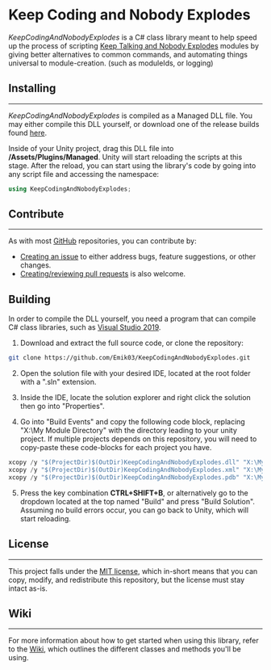 # Keep Coding and Nobody Explodes

*KeepCodingAndNobodyExplodes* is a C# class library meant to help speed up the process of scripting [Keep Talking and Nobody Explodes](https://keeptalkinggame.com/) modules by giving better alternatives to common commands, and automating things universal to module-creation. (such as moduleIds, or logging)

## Installing
---

*KeepCodingAndNobodyExplodes* is compiled as a Managed DLL file. You may either compile this DLL yourself, or download one of the release builds found [here](https://github.com/Emik03/KeepCodingAndNobodyExplodes/releases).

Inside of your Unity project, drag this DLL file into **/Assets/Plugins/Managed**. Unity will start reloading the scripts at this stage. After the reload, you can start using the library's code by going into any script file and accessing the namespace:

```cs
using KeepCodingAndNobodyExplodes;
```

## Contribute
---

As with most [GitHub](https://github.com/) repositories, you can contribute by:
* [Creating an issue](https://github.com/Emik03/KeepCodingAndNobodyExplodes/issues) to either address bugs, feature suggestions, or other changes.
* [Creating/reviewing pull requests](https://github.com/Emik03/KeepCodingAndNobodyExplodes/pulls) is also welcome.

## Building

In order to compile the DLL yourself, you need a program that can compile C# class libraries, such as [Visual Studio 2019](https://visualstudio.microsoft.com/).

1. Download and extract the full source code, or clone the repository:

```bash
git clone https://github.com/Emik03/KeepCodingAndNobodyExplodes.git
```

2. Open the solution file with your desired IDE, located at the root folder with a ".sln" extension.

3. Inside the IDE, locate the solution explorer and right click the solution then go into "Properties".

4. Go into "Build Events" and copy the following code block, replacing "X:\My Module Directory\" with the directory leading to your unity project. If multiple projects depends on this repository, you will need to copy-paste these code-blocks for each project you have.

```cs
xcopy /y "$(ProjectDir)$(OutDir)KeepCodingAndNobodyExplodes.dll" "X:\My Module Directory\Assets\Plugins\Managed"
xcopy /y "$(ProjectDir)$(OutDir)KeepCodingAndNobodyExplodes.xml" "X:\My Module Directory\Assets\Plugins\Managed"
xcopy /y "$(ProjectDir)$(OutDir)KeepCodingAndNobodyExplodes.pdb" "X:\My Module Directory\Assets\Plugins\Managed"
```

5. Press the key combination **CTRL+SHIFT+B**, or alternatively go to the dropdown located at the top named "Build" and press "Build Solution". Assuming no build errors occur, you can go back to Unity, which will start reloading.

## License
---

This project falls under the [MIT license](https://github.com/Emik03/KeepCodingAndNobodyExplodes/blob/main/LICENSE.md), which in-short means that you can copy, modify, and redistribute this repository, but the license must stay intact as-is.

## Wiki
---

For more information about how to get started when using this library, refer to the [Wiki](https://github.com/Emik03/KeepCodingAndNobodyExplodes/wiki), which outlines the different classes and methods you'll be using.